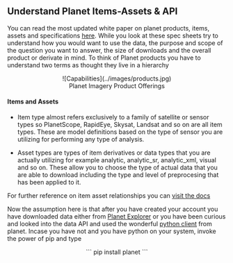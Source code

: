 ## **Understand Planet Items-Assets & API**

You can read the most updated white paper on planet products, items, assets and specifications [here](https://www.planet.com/products/satellite-imagery/files/Planet_Combined_Imagery_Product_Specs_December2017.pdf). While you look at these spec sheets try to understand how you would want to use the data, the purpose and scope of the question you want to answer, the size of downloads and the overall product or derivate in mind. To think of Planet products you have to understand two terms as thought they live in a hierarchy

<center>![Capabilities](../images/products.jpg)</center>
<center>Planet Imagery Product Offerings</center>

#### Items and Assets

* Item type almost refers exclusively to a family of satellite or sensor types so PlanetScope, RapidEye, Skysat, Landsat and so on are all item types. These are model definitions based on the type of sensor you are utilizing for performing any type of analysis.

* Asset types are types of item derivatives or data types that you are actually utilizing for example analytic, analytic_sr, analytic_xml, visual and so on. These allow you to choose the type of actual data that you are able to download including the type and level of preprocesing that has been applied to it.

For further reference on item asset relationships you can [visit the docs](https://www.planet.com/docs/reference/data-api/items-assets/#item-type)

Now the assumption here is that after you have created your account you have downloaded data either from [Planet Explorer](https://www.planet.com/explorer) or you have been curious and looked into the data API and used the wonderful [python client](https://github.com/planetlabs/planet-client-python) from planet. Incase you have not and you have python on your system, invoke the power of pip and type

<center>
```
pip install planet
```
</center>


